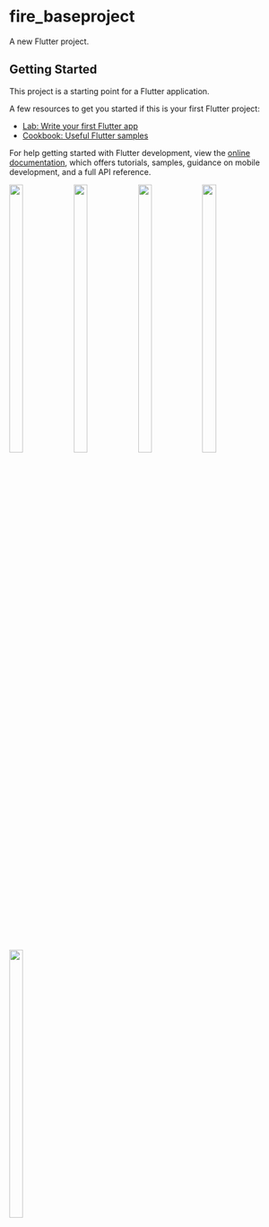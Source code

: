 # fire_baseproject

A new Flutter project.

## Getting Started

This project is a starting point for a Flutter application.

A few resources to get you started if this is your first Flutter project:

- [Lab: Write your first Flutter app](https://docs.flutter.dev/get-started/codelab)
- [Cookbook: Useful Flutter samples](https://docs.flutter.dev/cookbook)

For help getting started with Flutter development, view the
[online documentation](https://docs.flutter.dev/), which offers tutorials,
samples, guidance on mobile development, and a full API reference.


<p float="center">
  
  <img src="https://github.com/koratUtkarsh/fire_baseproject/assets/114207033/505b1905-20fe-4328-8804-6fe419c39835" width=22% height=35%>

  <img src="https://github.com/koratUtkarsh/fire_baseproject/assets/114207033/82c452c4-7389-4221-bdbf-2c098dedfd7d" width=22% height=35%>

  <img src="https://github.com/koratUtkarsh/fire_baseproject/assets/114207033/c7c37ba3-0a13-4804-98c8-7c15b67e9ba1" width=22% height=35%>

  <img src="https://github.com/koratUtkarsh/fire_baseproject/assets/114207033/2aebc2e8-3761-4e60-8377-1e08c20429e6" width=22% height=35%>

  <img src="https://github.com/koratUtkarsh/fire_baseproject/assets/114207033/bd40e285-6337-40b4-8022-43779b9e6d34" width=22% height=35%>



  




  </p>
